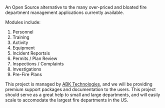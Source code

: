 An Open Source alternative to the many over-priced and bloated fire department management applications currently available.

Modules include:

  1. Personnel
  1. Training
  1. Activity
  1. Equipment
  1. Incident Reportsis
  1. Permits / Plan Review
  1. Inspections / Complaints
  1. Investigations
  1. Pre-Fire Plans

This project is managed by [ABK Technologies](http://abktechnologies.com), and we will be providing premium support packages and documentation to the users.  This project should serve as a great help to small and large departments, and will easily scale to accomodate the largest fire departments in the US.